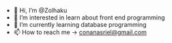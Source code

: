 - 👋 Hi, I’m @Zolhaku
- 👀 I’m interested in learn about front end programming
- 🌱 I’m currently learning database programming 
- 📫 How to reach me -> conanasriel@gmail.com

<!---
Zolhaku/Zolhaku is a ✨ special ✨ repository because its `README.md` (this file) appears on your GitHub profile.
You can click the Preview link to take a look at your changes.
--->

